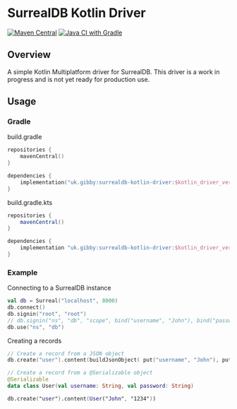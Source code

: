 # SurrealDB Kotlin Driver
[![Maven Central](https://maven-badges.herokuapp.com/maven-central/uk.gibby/surrealdb-kotlin-driver/badge.svg)](https://maven-badges.herokuapp.com/maven-central/uk.gibby/surrealdb-kotlin-driver)
[![Java CI with Gradle](https://github.com/mnbjhu/surrealdb-kotlin-driver/actions/workflows/gradle.yml/badge.svg)](https://github.com/mnbjhu/surrealdb-kotlin-driver/actions/workflows/gradle.yml)
## Overview
A simple Kotlin Multiplatform driver for SurrealDB. This driver is a work in progress and is not yet ready for production use.

## Usage
### Gradle
build.gradle
```kotlin
repositories {
    mavenCentral()
}

dependencies {
    implementation("uk.gibby:surrealdb-kotlin-driver:$kotlin_driver_version")
}
```
build.gradle.kts
```groovy
repositories {
    mavenCentral()
}

dependencies {
    implementation "uk.gibby:surrealdb-kotlin-driver:$kotlin_driver_version"
}
```

### Example
Connecting to a SurrealDB instance
```kotlin
val db = Surreal("localhost", 8000)
db.connect()
db.signin("root", "root")
// db.signin("ns", "db", "scope", bind("username", "John"), bind("password", "1234"))
db.use("ns", "db")
```

Creating a records
```kotlin
// Create a record from a JSON object
db.create("user").content(buildJsonObject( put("username", "John"), put("password", "1234")))

// Create a record from a @Serializable object
@Serializable
data class User(val username: String, val password: String)

db.create("user").content(User("John", "1234"))
```




